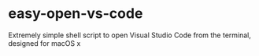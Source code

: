 # easy-open-vs-code
Extremely simple shell script to open Visual Studio Code from the terminal, designed for macOS x
